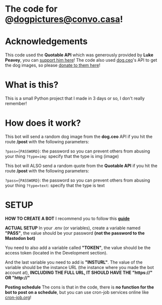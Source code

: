 # The code for @dogpictures@convo.casa!

# Acknowledgements
This code used the **Quotable API** which was generously provided by **Luke Peavey**, you can [support him here](https://github.com/sponsors/lukePeavey)!
The code also used [dog.ceo](dog.ceo/dog-api)'s API to get the dog images, so please [donate to them here](https://paypal.me/dogapi)!

# What is this?
This is a small Python project that I made in 3 days or so, I don't really remember! 

# How does it work?
This bot will send a random dog image from the **dog.ceo** API if you hit the route **/post** with the following parameters:

``?pass={PASSWORD}``: the password so you can prevent others from abusing your thing
``?type=img``: specify that the type is img (image)

This bot will ALSO send a random quote from the **Quotable API** if you hit the route **/post** with the following parameters:

``?pass={PASSWORD}``: the password so you can prevent others from abusing your thing
``?type=text``: specify that the type is text

# SETUP

**HOW TO CREATE A BOT**
I recommend you to follow this **[guide](https://dev.to/botwiki/introduction-to-mastodon-bots-hfn)**

**ACTUAL SETUP**
In your .env (or variables), create a variable named **"PASS"**, the value should be your password **(not the password to the Mastodon bot)**

You need to also add a variable called **"TOKEN"**, the value should be the access token (located in the Development section).

And the last variable you need to add is **"INSTURL"**. The value of the variable should be the instance URL (the instance where you made the bot account at), **INCLUDING THE FULL URL, IT SHOULD HAVE THE "https://" OR "http://"**

**Posting schedule**
The cons is that in the code, there is **no function for the bot to post on a schedule**, but you can use cron-job services online like [cron-job.org](console.cron-job.org)!

